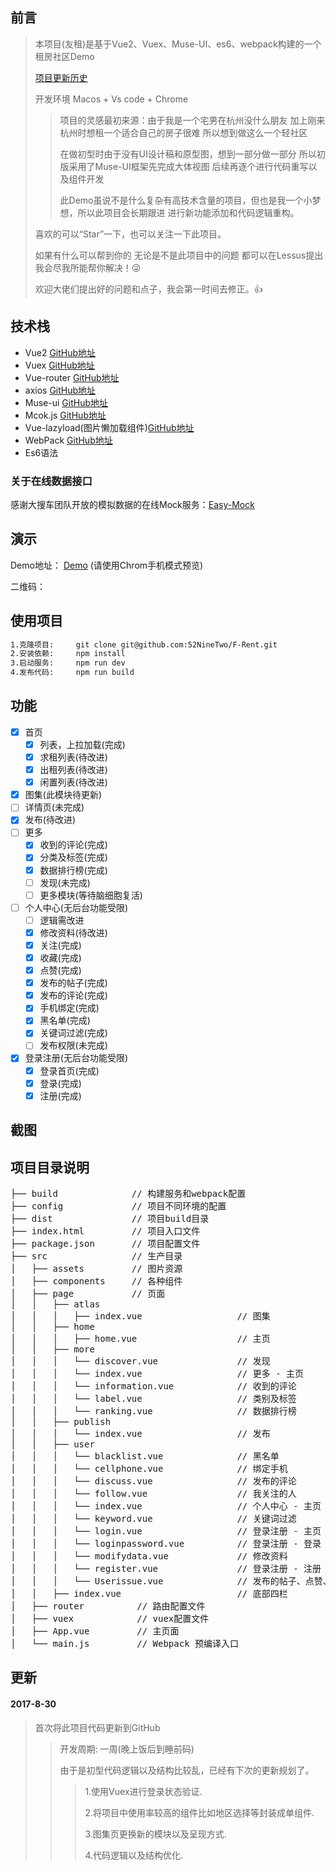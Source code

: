 ## 前言
>本项目(友租)是基于Vue2、Vuex、Muse-UI、es6、webpack构建的一个租房社区Demo
>
>[项目更新历史](#更新)
>
>开发环境 Macos + Vs code + Chrome
>>项目的灵感最初来源：由于我是一个宅男在杭州没什么朋友 加上刚来杭州时想租一个适合自己的房子很难 所以想到做这么一个轻社区
>>
>>在做初型时由于没有UI设计稿和原型图，想到一部分做一部分 所以初版采用了Muse-UI框架先完成大体视图 后续再逐个进行代码重写以及组件开发 
>>
>>此Demo虽说不是什么复杂有高技术含量的项目，但也是我一个小梦想，所以此项目会长期跟进 进行新功能添加和代码逻辑重构。
>
>喜欢的可以“Star”一下，也可以关注一下此项目。
>
>如果有什么可以帮到你的 无论是不是此项目中的问题 都可以在Lessus提出 我会尽我所能帮你解决！😜
>
>欢迎大佬们提出好的问题和点子，我会第一时间去修正。👍

## 技术栈
*  Vue2			[GitHub地址](https://github.com/vuejs/vue)
*  Vuex			[GitHub地址](https://github.com/vuejs/vuex)
*	Vue-router	[GitHub地址](https://github.com/vuejs/vue-router)
*	axios			[GitHub地址](https://github.com/mzabriskie/axios)
*	Muse-ui		[GitHub地址](https://github.com/museui/muse-ui)
*	Mcok.js		[GitHub地址](https://github.com/nuysoft/Mock)
*	Vue-lazyload(图片懒加载组件)[GitHub地址](https://github.com/hilongjw/vue-lazyload)
*	WebPack		[GitHub地址](https://github.com/webpack/webpack)
*	Es6语法

  ### 关于在线数据接口
  感谢大搜车团队开放的模拟数据的在线Mock服务：[Easy-Mock](http://www.easy-mock.com/)
  
## 演示
Demo地址： [Demo](http://www.heitem.com/frent) (请使用Chrom手机模式预览)

二维码：

## 使用项目
```bash
1.克隆项目:		git clone git@github.com:52NineTwo/F-Rent.git
2.安装依赖:		npm install
3.启动服务:		npm run dev
4.发布代码:		npm run build
```

## 功能
- [x] 首页
 	- [x] 列表，上拉加载(完成)
 	- [x] 求租列表(待改进)
 	- [x] 出租列表(待改进)
 	- [x] 闲置列表(待改进)
- [x] 图集(此模块待更新)
- [ ] 详情页(未完成)
- [x] 发布(待改进)
- [ ] 更多
	- [x] 收到的评论(完成)
	- [x] 分类及标签(完成)
	- [x] 数据排行榜(完成)
	- [ ] 发现(未完成)
	- [ ] 更多模块(等待脑细胞复活)
- [ ] 个人中心(无后台功能受限)
	- [ ] 逻辑需改进
	- [x] 修改资料(待改进)
	- [x] 关注(完成)
	- [x] 收藏(完成)
	- [x] 点赞(完成)
	- [x] 发布的帖子(完成)
	- [x] 发布的评论(完成)
	- [x] 手机绑定(完成)
	- [x] 黑名单(完成)
	- [x] 关键词过滤(完成)
	- [ ] 发布权限(未完成)
- [x] 登录注册(无后台功能受限)
	- [x] 登录首页(完成)
	- [x] 登录(完成)
	- [x] 注册(完成)

## 截图

## 项目目录说明
<pre>
├── build              // 构建服务和webpack配置
├── config             // 项目不同环境的配置
├── dist               // 项目build目录
├── index.html         // 项目入口文件
├── package.json       // 项目配置文件
├── src                // 生产目录
│   ├── assets         // 图片资源
│   ├── components     // 各种组件
│   ├── page	       // 页面
│   │   ├── atlas
│   │   │   ├── index.vue                  // 图集
│   │   ├── home
│   │   │   ├── home.vue                   // 主页
│   │   ├── more                 
│   │   │   └── discover.vue               // 发现
│   │   │   └── index.vue                  // 更多 - 主页
│   │   │   └── information.vue            // 收到的评论
│   │   │   └── label.vue                  // 类别及标签
│   │   │   └── ranking.vue                // 数据排行榜
│   │   ├── publish                 
│   │   │   └── index.vue                  // 发布
│   │   ├── user                 
│   │   │   └── blacklist.vue              // 黑名单
│   │   │   └── cellphone.vue              // 绑定手机
│   │   │   └── discuss.vue                // 发布的评论
│   │   │   └── follow.vue                 // 我关注的人
│   │   │   └── index.vue                  // 个人中心 - 主页
│   │   │   └── keyword.vue                // 关键词过滤
│   │   │   └── login.vue                  // 登录注册 - 主页
│   │   │   └── loginpassword.vue          // 登录注册 - 登录
│   │   │   └── modifydata.vue             // 修改资料
│   │   │   └── register.vue               // 登录注册 - 注册
│   │   │   └── Userissue.vue              // 发布的帖子、点赞、收藏、关注人的话题
│   │   ├── index.vue                      // 底部四栏
│   ├── router	        // 路由配置文件
│   ├── vuex	       	// vuex配置文件
│   ├── App.vue         // 主页面 
│   └── main.js         // Webpack 预编译入口
</pre>

## 更新
#### 2017-8-30
>首次将此项目代码更新到GitHub
>>开发周期: 一周(晚上饭后到睡前码)
>>
>>由于是初型代码逻辑以及结构比较乱，已经有下次的更新规划了。
>>> 1.使用Vuex进行登录状态验证.
>>> 
>>> 2.将项目中使用率较高的组件比如地区选择等封装成单组件.
>>> 
>>> 3.图集页更换新的模块以及呈现方式.
>>> 
>>> 4.代码逻辑以及结构优化.
